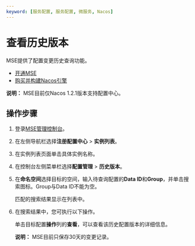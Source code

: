 ```yaml
---
keyword: [服务配置, 服务配置, 微服务, Nacos]
---
```


# 查看历史版本

MSE提供了配置变更历史查询功能。

-   [开通MSE](https://www.aliyun.com/product/mse)
-   [购买并构建Nacos引擎](/cn.zh-CN/快速入门/微服务组件托管/购买并构建Nacos引擎.md)

**说明：** MSE目前仅Nacos 1.2.1版本支持配置中心。

## 操作步骤

1.  登录[MSE管理控制台](https://mse.console.aliyun.com)。

2.  在左侧导航栏选择**注册配置中心** \> **实例列表**。

3.  在实例列表页面单击具体实例名称。

4.  在控制台左侧菜单栏选择**配置管理** \> **历史版本**。

5.  在**命名空间**选择目标的空间，输入待查询配置的**Data ID**和**Group**，并单击搜索图标。Group与Data ID不能为空。

    匹配的搜索结果显示在列表中。

6.  在搜索结果中，您可执行以下操作。

    单击目标配置**操作**列的**查看**，可以查看该历史配置版本的详细信息。

    **说明：** MSE目前只保存30天的变更记录。


